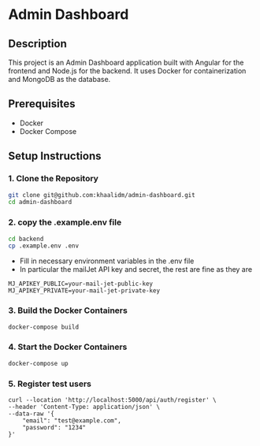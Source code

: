 # Admin Dashboard

## Description
This project is an Admin Dashboard application built with Angular for the frontend and Node.js for the backend. It uses Docker for containerization and MongoDB as the database.

## Prerequisites
- Docker
- Docker Compose

## Setup Instructions

### 1. Clone the Repository
```sh
git clone git@github.com:khaalidm/admin-dashboard.git
cd admin-dashboard
```

### 2. copy the .example.env file
```sh
cd backend
cp .example.env .env
```
- Fill in necessary environment variables in the .env file
- In particular the mailJet API key and secret, the rest are fine as they are

```
MJ_APIKEY_PUBLIC=your-mail-jet-public-key
MJ_APIKEY_PRIVATE=your-mail-jet-private-key
```

### 3. Build the Docker Containers
```sh
docker-compose build
```

### 4. Start the Docker Containers
```sh
docker-compose up
```

### 5. Register test users
```shell
curl --location 'http://localhost:5000/api/auth/register' \
--header 'Content-Type: application/json' \
--data-raw '{
    "email": "test@example.com",
    "password": "1234"
}'
```

